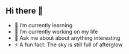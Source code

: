 ## Hi there 👋
- 🌱 I’m currently learning
- 🔭 I’m currently working on my life
- 💬 Ask me about about anything interesting
- ⚡ A fun fact: The sky is still full of afterglow

<!--
**hp-70s/hp-70s** is a ✨ _special_ ✨ repository because its `README.md` (this file) appears on your GitHub profile.


-->
